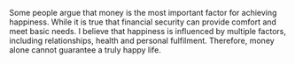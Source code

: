 Some people argue that money is the most important factor for achieving happiness. While it is true that financial security can provide comfort and meet basic needs. I believe that happiness is influenced by multiple factors, including relationships, health and personal fulfilment. Therefore, money alone cannot guarantee a truly happy life.